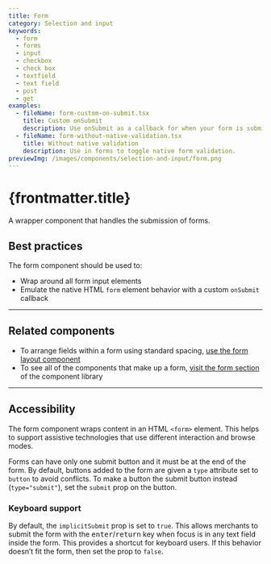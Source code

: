 ```yaml
---
title: Form
category: Selection and input
keywords:
  - form
  - forms
  - input
  - checkbox
  - check box
  - textfield
  - text field
  - post
  - get
examples:
  - fileName: form-custom-on-submit.tsx
    title: Custom onSubmit
    description: Use onSubmit as a callback for when your form is submitted.
  - fileName: form-without-native-validation.tsx
    title: Without native validation
    description: Use in forms to toggle native form validation.
previewImg: /images/components/selection-and-input/form.png
---
```


# {frontmatter.title}

<Lede>

A wrapper component that handles the submission of forms.

</Lede>

<Examples />

<Props componentName={frontmatter.title} />

## Best practices

The form component should be used to:

- Wrap around all form input elements
- Emulate the native HTML `form` element behavior with a custom `onSubmit` callback

---

## Related components

- To arrange fields within a form using standard spacing, [use the form layout component](https://polaris.shopify.com/components/form-layout)
- To see all of the components that make up a form, [visit the form section](https://polaris.shopify.com/components/checkbox#navigation) of the component library

---

## Accessibility

The form component wraps content in an HTML `<form>` element. This helps to support assistive technologies that use different interaction and browse modes.

Forms can have only one submit button and it must be at the end of the form. By default, buttons added to the form are given a `type` attribute set to `button` to avoid conflicts. To make a button the submit button instead (`type="submit"`), set the `submit` prop on the button.

### Keyboard support

By default, the `implicitSubmit` prop is set to `true`. This allows merchants to submit the form with the <kbd>enter</kbd>/<kbd>return</kbd> key when focus is in any text field inside the form. This provides a shortcut for keyboard users. If this behavior doesn’t fit the form, then set the prop to `false`.
